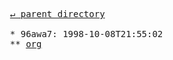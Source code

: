 <pre>
  <a href="../">&#x21b5; parent directory</a>
  
  * 96awa7: 1998-10-08T21:55:02
  ** <a href="org">org</a>
</pre>

